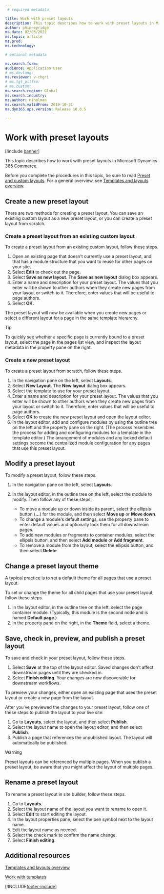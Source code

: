 ```yaml
---
 # required metadata

title: Work with preset layouts
description: This topic describes how to work with preset layouts in Microsoft Dynamics 365 Commerce.
author: phinneyridge
ms.date: 02/03/2022
ms.topic: article
ms.prod: 
ms.technology: 

# optional metadata

ms.search.form:  
audience: Application User
# ms.devlang: 
ms.reviewer: v-chgri
# ms.tgt_pltfrm: 
# ms.custom: 
ms.search.region: Global
ms.search.industry: 
ms.author: niholman
ms.search.validFrom: 2019-10-31
ms.dyn365.ops.version: Release 10.0.5

---
```


# Work with preset layouts

[!include [banner](includes/banner.md)]

This topic describes how to work with preset layouts in Microsoft Dynamics 365 Commerce.

Before you complete the procedures in this topic, be sure to read [Preset and custom layouts](templates-layouts-overview.md#preset-and-custom-layouts). For a general overview, see [Templates and layouts overview](templates-layouts-overview.md).

## Create a new preset layout

There are two methods for creating a preset layout. You can save an existing custom layout as a new preset layout, or you can create a preset layout from scratch.

### Create a preset layout from an existing custom layout

To create a preset layout from an existing custom layout, follow these steps.

1. Open an existing page that doesn't currently use a preset layout, and that has a module structure that you want to reuse for other pages on your site.
1. Select **Edit** to check out the page.
1. Select **Save as new layout**. The **Save as new layout** dialog box appears.
1. Enter a name and description for your preset layout. The values that you enter will be shown to other authors when they create new pages from your layout or switch to it. Therefore, enter values that will be useful to page authors.
1. Select **OK**.

The preset layout will now be available when you create new pages or select a different layout for a page in the same template hierarchy.

> [!TIP]
> To quickly see whether a specific page is currently bound to a preset layout, select the page in the pages list view, and inspect the layout metadata in the property pane on the right.

### Create a new preset layout

To create a preset layout from scratch, follow these steps.

1. In the navigation pane on the left, select **Layouts**.
1. Select **New Layout**. The **New layout** dialog box appears.
1. Select the template to use for your preset layout.
1. Enter a name and description for your preset layout. The values that you enter will be shown to other authors when they create new pages from your layout or switch to it. Therefore, enter values that will be useful to page authors.
1. Select **OK** to create the new preset layout and open the layout editor.
1. In the layout editor, add and configure modules by using the outline tree on the left and the property pane on the right. (The process resembles the process for adding and configuring modules for a template in the template editor.) The arrangement of modules and any locked default settings become the centralized module configuration for any pages that use this preset layout.

## Modify a preset layout

To modify a preset layout, follow these steps.

1. In the navigation pane on the left, select **Layouts**.
1. In the layout editor, in the outline tree on the left, select the module to modify. Then follow any of these steps:

    - To move a module up or down inside its parent, select the ellipsis button (**...**) for the module, and then select **Move up** or **Move down**.
    - To change a module's default settings, use the property pane to enter default values and optionally lock them for all downstream pages.
    - To add new modules or fragments to container modules, select the ellipsis button, and then select **Add module** or **Add fragment**.
    - To remove a module from the layout, select the ellipsis button, and then select **Delete**.

## Change a preset layout theme

A typical practice is to set a default theme for all pages that use a preset layout.

To set or change the theme for all child pages that use your preset layout, follow these steps.

1. In the layout editor, in the outline tree on the left, select the page container module. (Typically, this module is the second node and is named **Default page**.)
1. In the property pane on the right, in the **Theme** field, select a theme.

## Save, check in, preview, and publish a preset layout

To save and check in your preset layout, follow these steps.

1. Select **Save** at the top of the layout editor. Saved changes don't affect downstream pages until they are checked in.
1. Select **Finish editing**. Your changes are now discoverable for downstream workflows.

To preview your changes, either open an existing page that uses the preset layout or create a new page from the layout.

After you've previewed the changes to your preset layout, follow one of these steps to publish the layout to your live site:

1. Go to **Layouts**, select the layout, and then select **Publish**.
1. Select the layout name to open the layout editor, and then select **Publish**.
1. Publish a page that references the unpublished layout. The layout will automatically be published.

> [!WARNING]
> Preset layouts can be referenced by multiple pages. When you publish a preset layout, be aware that you might affect the layout of multiple pages.

## Rename a preset layout

To rename a preset layout in site builder, follow these steps.

1. Go to **Layouts**.
1. Select the layout name of the layout you want to rename to open it.
1. Select **Edit** to start editing the layout.
1. In the layout properties pane, select the pen symbol next to the layout name.
1. Edit the layout name as needed.
1. Select the check mark to confirm the name change.
1. Select **Finish editing**.

## Additional resources

[Templates and layouts overview](templates-layouts-overview.md)

[Work with templates](work-with-templates.md)


[!INCLUDE[footer-include](../includes/footer-banner.md)]
